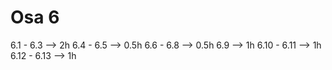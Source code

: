 # Osa 6
6.1 - 6.3 --> 2h
6.4 - 6.5 --> 0.5h
6.6 - 6.8 --> 0.5h
6.9 --> 1h
6.10 - 6.11 --> 1h 
6.12 - 6.13 --> 1h